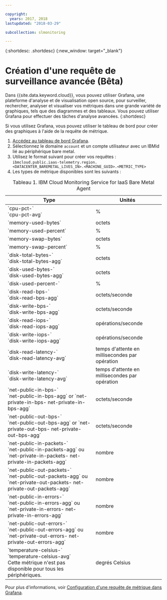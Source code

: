 ```yaml
---

copyright:
  years: 2017, 2018
lastupdated: "2018-03-29"

subcollection: slmonitoring

---
```


{:shortdesc: .shortdesc}
{:new_window: target="_blank"}

# Création d'une requête de surveillance avancée (Bêta)

Dans {{site.data.keyword.cloud}}, vous pouvez utiliser Grafana, une plateforme d'analyse et de visualisation open source, pour surveiller, rechercher, analyser et visualiser vos métriques dans une grande variété de graphiques, tels que des diagrammes et des tableaux. Vous pouvez utiliser Grafana pour effectuer des tâches d'analyse avancées.
{:shortdesc}

Si vous utilisez Grafana, vous pouvez utiliser le tableau de bord pour créer des graphiques à l'aide de la requête de métrique.
1. [Accédez au tableau de bord Grafana](/docs/services/cloud-monitoring/grafana?topic=services/cloud-monitoring-navigating_grafana#navigating_grafana).
2. Sélectionnez le domaine `account` et un compte utilisateur avec un IBMid lié au périphérique bare metal.
3. Utilisez le format suivant pour créer vos requêtes :
`ibmcloud.public.iaas-telemetry.region.<DATACENTER_BAREMETAL_LIVES_IN>.<MACHINE_GUID>.<METRIC_TYPE>`
4. Les types de métrique disponibles sont les suivants :
<table>
   <CAPTION>Tableau 1. IBM Cloud Monitoring Service for IaaS Bare Metal Agent</CAPTION>
   <THEAD>
   <TR>
   <th>Type</th>
     <th>Unités</th>
   </TR>
   </THEAD>
   <TBODY>
     <tr>
       <td>`cpu-pct-<id>`<br>`cpu-pct-avg`</td>
       <td>%</td>
     </tr>
     <tr>
       <td>`memory-used-bytes`</td>
       <td>octets</td>
     </tr>
   <tr>
       <td>`memory-used-percent`</td>
       <td>%</td>
     </tr>
     <tr>
       <td>`memory-swap-bytes`</td>
       <td>octets</td>
     </tr>
     <tr>
       <td>`memory-swap-percent`</td>
       <td>%</td>
     </tr>
     <tr>
       <td>`disk-total-bytes-<id>` <br>`disk-total-bytes-agg`</td>
       <td>octets</td>
     </tr>
     <tr>
       <td>`disk-used-bytes-<id>` <br>`disk-used-bytes-agg`</td>
       <td>octets</td>
     </tr>
   <tr>
       <td>`disk-used-percent-<id>`</td>
       <td>%</td>
     </tr>
     <tr>
       <td>`disk-read-bps-<id>` <br>`disk-read-bps-agg`</td>
       <td>octets/seconde</td>
     </tr>
     <tr>
       <td>`disk-write-bps-<id>`<br>`disk-write-bps-agg`</td>
       <td>octets/seconde</td>
     </tr>
     <tr>
       <td>`disk-read-iops-<id>`<br>`disk-read-iops-agg`</td>
       <td>opérations/seconde</td>
     </tr>
      <tr>
       <td>`disk-write-iops-<id>`<br>`disk-write-iops-agg`</td>
       <td>opérations/seconde</td>
     </tr>
     <tr>
       <td>`disk-read-latency-<id>`<br>`disk-read-latency-avg`</td>
       <td>temps d'attente en millisecondes par opération</td>
     </tr>
    <tr>
       <td>`disk-write-latency-<id>`<br>`disk-write-latency-avg`</td>
       <td>temps d'attente en millisecondes par opération</td>
     </tr>
     <tr>
       <td>`net-public-in-bps-<id>`<br>`net-public-in-bps-agg` or `net-private-in-bps-<id>
net-private-in-bps-agg`</td>
       <td>octets/seconde</td>
     </tr>
      <tr>
       <td>`net-public-out-bps-<id>`<br>`net-public-out-bps-agg` or `net-private-out-bps-<id>
net-private-out-bps-agg`</td>
       <td>octets/seconde</td>
     </tr>
     <tr>
       <td>`net-public-in-packets-<id>`<br>`net-public-in-packets-agg` ou `net-private-in-packets-<id> net-private-in-packets-agg`</td>
       <td>nombre</td>
     </tr>
   <tr>
       <td>`net-public-out-packets-<id>`<br>`net-public-out-packets-agg` ou `net-private-out-packets-<id> net-private-out-packets-agg`</td>
       <td>nombre</td>
     </tr>
   <tr>
       <td>`net-public-in-errors-<id>` <br>`net-public-in-errors-agg` ou `net-private-in-errors-<id> net-private-in-errors-agg`</td>
       <td>nombre</td>
     </tr>
      <tr>
       <td>`net-public-out-errors-<id>` <br>`net-public-out-errors-agg` ou `net-private-out-errors-<id> net-private-out-errors-agg`</td>
       <td>nombre</td>
     </tr>
    <tr>
       <td>`temperature-celsius-<id>` <br>`temperature-celsius-avg`
         <br>Cette métrique n'est pas disponible pour tous les périphériques. </td>
       <td>degrés Celsius</td>
     </tr>
   </TBODY>
   </table>

Pour plus d'informations, voir [Configuration d'une requête de métrique dans Grafana](/docs/services/cloud-monitoring/grafana?topic=services/cloud-monitoring-define_query#define_query).
